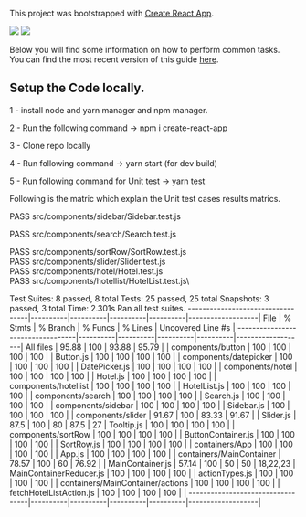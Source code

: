 This project was bootstrapped with [Create React App](https://github.com/facebookincubator/create-react-app).

<a href="https://codeclimate.com/github/ahtesham-quraish/hotel-app/maintainability"><img src="https://api.codeclimate.com/v1/badges/419422b8188042f994f2/maintainability" /></a>
<a href="https://codeclimate.com/github/ahtesham-quraish/hotel-app/test_coverage"><img src="https://api.codeclimate.com/v1/badges/419422b8188042f994f2/test_coverage" /></a>

Below you will find some information on how to perform common tasks.<br>
You can find the most recent version of this guide [here](https://github.com/facebookincubator/create-react-app/blob/master/packages/react-scripts/template/README.md).

## Setup the Code locally.

1 - install node and yarn manager and npm manager.

2 - Run the following command -> npm i create-react-app

3 - Clone repo locally

4 - Run following command -> yarn start (for dev build)

5 - Run following command for Unit test -> yarn test 

Following is the matric which explain the Unit test cases results matrics.

 PASS  src/components/sidebar/Sidebar.test.js
 
 PASS  src/components/search/Search.test.js
 
 PASS  src/components/sortRow/SortRow.test.js\
 PASS  src/components/slider/Slider.test.js\
 PASS  src/components/hotel/Hotel.test.js\
 PASS  src/components/hotellist/HotelList.test.js\

Test Suites: 8 passed, 8 total
Tests:       25 passed, 25 total
Snapshots:   3 passed, 3 total
Time:        2.301s
Ran all test suites.
----------------------------------|----------|----------|----------|----------|-------------------|
File                              |  % Stmts | % Branch |  % Funcs |  % Lines | Uncovered Line #s |
----------------------------------|----------|----------|----------|----------|-------------------|
All files                         |    95.88 |      100 |    93.88 |    95.79 |                   |
 components/button                |      100 |      100 |      100 |      100 |                   |
  Button.js                       |      100 |      100 |      100 |      100 |                   |
 components/datepicker            |      100 |      100 |      100 |      100 |                   |
  DatePicker.js                   |      100 |      100 |      100 |      100 |                   |
 components/hotel                 |      100 |      100 |      100 |      100 |                   |
  Hotel.js                        |      100 |      100 |      100 |      100 |                   |
 components/hotellist             |      100 |      100 |      100 |      100 |                   |
  HotelList.js                    |      100 |      100 |      100 |      100 |                   |
 components/search                |      100 |      100 |      100 |      100 |                   |
  Search.js                       |      100 |      100 |      100 |      100 |                   |
 components/sidebar               |      100 |      100 |      100 |      100 |                   |
  Sidebar.js                      |      100 |      100 |      100 |      100 |                   |
 components/slider                |    91.67 |      100 |    83.33 |    91.67 |                   |
  Slider.js                       |     87.5 |      100 |       80 |     87.5 |                27 |
  Tooltip.js                      |      100 |      100 |      100 |      100 |                   |
 components/sortRow               |      100 |      100 |      100 |      100 |                   |
  ButtonContainer.js              |      100 |      100 |      100 |      100 |                   |
  SortRow.js                      |      100 |      100 |      100 |      100 |                   |
 containers/App                   |      100 |      100 |      100 |      100 |                   |
  App.js                          |      100 |      100 |      100 |      100 |                   |
 containers/MainContainer         |    78.57 |      100 |       60 |    76.92 |                   |
  MainContainer.js                |    57.14 |      100 |       50 |       50 |          18,22,23 |
  MainContainerReducer.js         |      100 |      100 |      100 |      100 |                   |
  actionTypes.js                  |      100 |      100 |      100 |      100 |                   |
 containers/MainContainer/actions |      100 |      100 |      100 |      100 |                   |
  fetchHotelListAction.js         |      100 |      100 |      100 |      100 |                   |
----------------------------------|----------|----------|----------|----------|-------------------|
